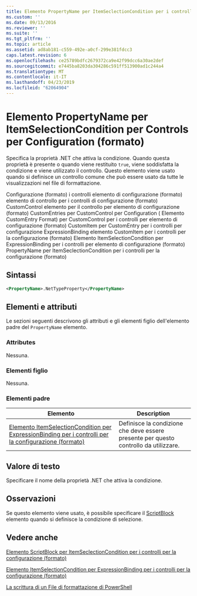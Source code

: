 ```yaml
---
title: Elemento PropertyName per ItemSeclectionCondition per i controlli per la configurazione (formato) | Microsoft Docs
ms.custom: ''
ms.date: 09/13/2016
ms.reviewer: ''
ms.suite: ''
ms.tgt_pltfrm: ''
ms.topic: article
ms.assetid: ad8ab181-c559-492e-a0cf-299e381fdcc3
caps.latest.revision: 6
ms.openlocfilehash: ce25789bdfc2679372ca9e42f99dcc6a30ae2def
ms.sourcegitcommit: e7445ba8203da304286c591ff513900ad1c244a4
ms.translationtype: MT
ms.contentlocale: it-IT
ms.lasthandoff: 04/23/2019
ms.locfileid: "62064904"
---
```

# <a name="propertyname-element-for-itemseclectioncondition-for-controls-for-configuration-format"></a>Elemento PropertyName per ItemSelectionCondition per Controls per Configuration (formato)

Specifica la proprietà .NET che attiva la condizione. Quando questa proprietà è presente o quando viene restituito `true`, viene soddisfatta la condizione e viene utilizzato il controllo. Questo elemento viene usato quando si definisce un controllo comune che può essere usato da tutte le visualizzazioni nel file di formattazione.

Configurazione (formato) i controlli elemento di configurazione (formato) elemento di controllo per i controlli di configurazione (formato) CustomControl elemento per il controllo per elemento di configurazione (formato) CustomEntries per CustomControl per Configuration ( Elemento CustomEntry Format) per CustomControl per i controlli per elemento di configurazione (formato) CustomItem per CustomEntry per i controlli per configurazione ExpressionBinding elemento CustomItem per i controlli per la configurazione (formato) Elemento ItemSelectionCondition per ExpressionBinding per i controlli per elemento di configurazione (formato) PropertyName per ItemSeclectionCondition per i controlli per la configurazione (formato)

## <a name="syntax"></a>Sintassi

```xml
<PropertyName>.NetTypeProperty</PropertyName>
```

## <a name="attributes-and-elements"></a>Elementi e attributi

Le sezioni seguenti descrivono gli attributi e gli elementi figlio dell'elemento padre del `PropertyName` elemento.

### <a name="attributes"></a>Attributes

Nessuna.

### <a name="child-elements"></a>Elementi figlio

Nessuna.

### <a name="parent-elements"></a>Elementi padre

|Elemento|Description|
|-------------|-----------------|
|[Elemento ItemSelectionCondition per ExpressionBinding per i controlli per la configurazione (formato)](./itemselectioncondition-element-for-expressionbinding-for-controls-for-configuration-format.md)|Definisce la condizione che deve essere presente per questo controllo da utilizzare.|

## <a name="text-value"></a>Valore di testo

Specificare il nome della proprietà .NET che attiva la condizione.

## <a name="remarks"></a>Osservazioni

Se questo elemento viene usato, è possibile specificare il [ScriptBlock](./scriptblock-element-for-itemseclectioncondition-for-controls-for-configuration-format.md) elemento quando si definisce la condizione di selezione.

## <a name="see-also"></a>Vedere anche

[Elemento ScriptBlock per ItemSeclectionCondition per i controlli per la configurazione (formato)](./scriptblock-element-for-itemseclectioncondition-for-controls-for-configuration-format.md)

[Elemento ItemSelectionCondition per ExpressionBinding per i controlli per la configurazione (formato)](./itemselectioncondition-element-for-expressionbinding-for-controls-for-configuration-format.md)

[La scrittura di un File di formattazione di PowerShell](./writing-a-powershell-formatting-file.md)
